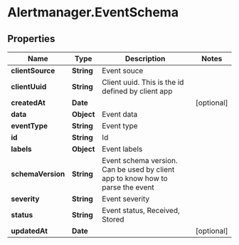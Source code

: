 # Alertmanager.EventSchema

## Properties

Name | Type | Description | Notes
------------ | ------------- | ------------- | -------------
**clientSource** | **String** | Event souce | 
**clientUuid** | **String** | Client uuid. This is the id defined by client app | 
**createdAt** | **Date** |  | [optional] 
**data** | **Object** | Event data | 
**eventType** | **String** | Event type | 
**id** | **String** | Id | 
**labels** | **Object** | Event labels | 
**schemaVersion** | **String** | Event schema version. Can be used by client app to know how to parse the event | 
**severity** | **String** | Event severity | 
**status** | **String** | Event status, Received, Stored | 
**updatedAt** | **Date** |  | [optional] 


